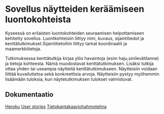 # Sovellus näytteiden keräämiseen luontokohteista

Kyseessä on erilaisten luontokohteiden seuraamisen helpottamiseen kehitetty sovellus. Luontkohteisiin liittyy nimi, kuvaus, sijaintitiedot ja kenttätutkimukset.Sijaintitietoihin liittyy tarkat koordinaatit ja maamerkkitietoja. 

Tutkimuksessa kenttätutkija kirjaa ylös havaintoja (esim haju,sinilevätilanne) ja tietoja kohteesta. Nämä muodostavat kenttätutkimuksen. Lisäksi tutkija ottaa yhden tai useampia näytteitä kenttätutkimukseen. Näytteisiin voidaan liittää kuvailutietoa sekä konkreettisia arvoja. Näytteisiin pystyy myöhemmin lisäämään tuloksia, kun näytetutkimuksen tulokset valmistuvat.

## Dokumentaatio

[Heroku]()
[User stories]()
[Tietokantakaaviohahmotelma]()

